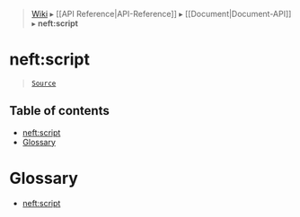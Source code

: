 > [Wiki](Home) ▸ [[API Reference|API-Reference]] ▸ [[Document|Document-API]] ▸ **neft:script**

# neft:script

> [`Source`](/Neft-io/neft/blob/564f8d734f4e3d2b9c5aa3d8f0b6cad0c8b3f9f0/src/document/file/parse/scripts.litcoffee#neftscript)

## Table of contents
* [neft:script](#neftscript)
* [Glossary](#glossary)

# Glossary

- [neft:script](#neftscript)

